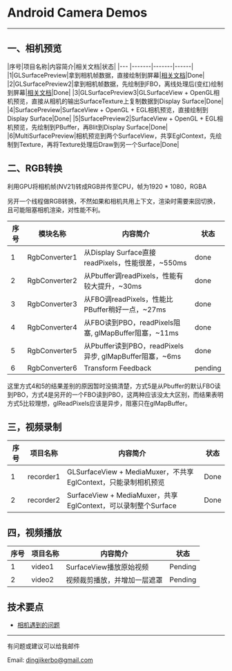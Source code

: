 # Android Camera Demos

------

## **一、相机预览**

|序号|项目名称|内容简介|相关文档|状态|
|--- |-------|-------|------|
|1|GLSurfacePreview|拿到相机帧数据，直接绘制到屏幕|[相关文档](doc/相机预览总结.md)|Done|
|2|GLSurfacePreview2|拿到相机帧数据，先绘制到FBO，离线处理后(变红)绘制到屏幕|[相关文档](doc/glsurfacepreview2.md)|Done|
|3|GLSurfacePreview3|GLSurfaceView + OpenGL相机预览，直接从相机的输出SurfaceTexture上复制数据到Display Surface|Done|
|4|SurfacePreview|SurfaceView + OpenGL + EGL相机预览，直接绘制到Display Surface|Done|
|5|SurfacePreview2|SurfaceView + OpenGL + EGL相机预览，先绘制到PBuffer，再Blit到Display Surface|Done|
|6|MultiSurfacePreview|相机预览到两个SurfaceView，共享EglContext，先绘制到Texture，再将Texture处理后Draw到另一个Surface|Done|

## **二、RGB转换**
利用GPU将相机帧(NV21)转成RGB并传至CPU，帧为1920 * 1080，RGBA

另开一个线程做RGB转换，不然如果和相机共用上下文，渲染时需要来回切换，且可能阻塞相机渲染，对性能不利。

|序号|模块名称|内容简介|状态|
|--- |-------|-------|-----|
|1|RgbConverter1|从Display Surface直接readPixels，性能很差，~550ms|done|
|2|RgbConverter2|从Pbuffer调readPixels，性能有较大提升，~30ms|done|
|3|RgbConverter3|从FBO调readPixels，性能比PBuffer稍好一点，~27ms|done|
|4|RgbConverter4|从FBO读到PBO，readPixels阻塞, glMapBuffer阻塞，~11ms|done|
|5|RgbConverter5|从Pbuffer读到PBO，readPixels异步, glMapBuffer阻塞，~6ms|done|
|6|RgbConverter6|Transform Feedback|pending|

这里方式4和5的结果差别的原因暂时没搞清楚，方式5是从Pbuffer的默认FBO读到PBO，方式4是另开的一个FBO读到PBO，这两种应该没太大区别，而结果表明方式5比较理想，glReadPixels应该是异步，阻塞只在glMapBuffer。

## **三，视频录制**

|序号|项目名称|内容简介|状态|
|--- |-------|-------|----|
|1|recorder1|GLSurfaceView + MediaMuxer，不共享EglContext，只能录制相机预览|Done|
|2|recorder2|SurfaceView + MediaMuxer，共享EglContext，可以录制整个Surface|Done|


## **四，视频播放**

|序号|项目名称|内容简介|状态|
|--- |-------|-------|----|
|1|video1|SurfaceView播放原始视频|Pending|
|2|video2|视频裁剪播放，并增加一层遮罩|Pending|


## **技术要点**

 - [相机遇到的问题](doc/相机遇到的问题.md)

------
有问题或建议可以给我邮件

Email: dingjikerbo@gmail.com